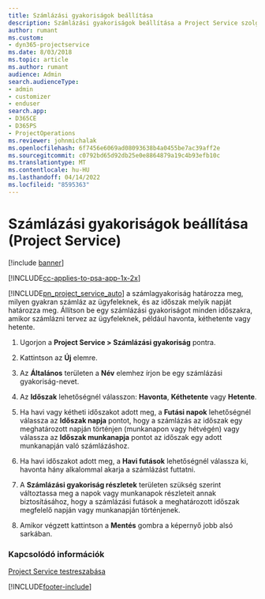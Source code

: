 ```yaml
---
title: Számlázási gyakoriságok beállítása
description: Számlázási gyakoriságok beállítása a Project Service szolgáltatásban
author: rumant
ms.custom:
- dyn365-projectservice
ms.date: 8/03/2018
ms.topic: article
ms.author: rumant
audience: Admin
search.audienceType:
- admin
- customizer
- enduser
search.app:
- D365CE
- D365PS
- ProjectOperations
ms.reviewer: johnmichalak
ms.openlocfilehash: 6f7456e6069ad08093638b4a0455be7ac39aff2e
ms.sourcegitcommit: c0792bd65d92db25e0e8864879a19c4b93efb10c
ms.translationtype: MT
ms.contentlocale: hu-HU
ms.lasthandoff: 04/14/2022
ms.locfileid: "8595363"
---
```

# <a name="set-up-invoice-frequencies-project-service"></a>Számlázási gyakoriságok beállítása (Project Service)

[!include [banner](../includes/psa-now-project-operations.md)]

[!INCLUDE[cc-applies-to-psa-app-1x-2x](../includes/cc-applies-to-psa-app-1x-2x.md)]

[!INCLUDE[pn_project_service_auto](../includes/pn-project-service-auto.md)] a számlagyakoriság határozza meg, milyen gyakran számláz az ügyfeleknek, és az időszak melyik napját határozza meg. Állítson be egy számlázási gyakoriságot minden időszakra, amikor számlázni tervez az ügyfeleknek, például havonta, kéthetente vagy hetente.  
  
1.  Ugorjon a **Project Service > Számlázási gyakoriság** pontra.  
  
2.  Kattintson az **Új** elemre.  
  
3.  Az **Általános** területen a **Név** elemhez írjon be egy számlázási gyakoriság-nevet.  
  
4.  Az **Időszak** lehetőségnél válasszon: **Havonta**, **Kéthetente** vagy **Hetente**.  
  
5.  Ha havi vagy kétheti időszakot adott meg, a **Futási napok** lehetőségnél válassza az **Időszak napja** pontot, hogy a számlázás az időszak egy meghatározott napján történjen (munkanapon vagy hétvégén) vagy válassza az **Időszak munkanapja** pontot az időszak egy adott munkanapján való számlázáshoz.  
  
6.  Ha havi időszakot adott meg, a **Havi futások** lehetőségnél válassza ki, havonta hány alkalommal akarja a számlázást futtatni.  
  
7.  A **Számlázási gyakoriság részletek** területen szükség szerint változtassa meg a napok vagy munkanapok részleteit annak biztosításához, hogy a számlázási futások a meghatározott időszak megfelelő napján vagy munkanapján történjenek.  
  
8.  Amikor végzett kattintson a **Mentés** gombra a képernyő jobb alsó sarkában.  
  
### <a name="see-also"></a>Kapcsolódó információk  
 [Project Service testreszabása](../psa/configure.md)


[!INCLUDE[footer-include](../includes/footer-banner.md)]

